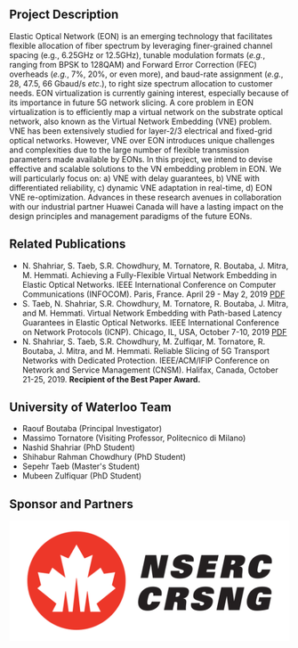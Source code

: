 ## Project Description

Elastic Optical Network (EON) is an emerging technology that facilitates flexible allocation of fiber spectrum by leveraging finer-grained channel spacing (e.g., 6.25GHz or 12.5GHz), tunable modulation formats (_e.g._, ranging from BPSK to 128QAM) and Forward Error Correction (FEC) overheads (_e.g._, 7%, 20%, or even more), and baud-rate assignment (_e.g._, 28, 47.5, 66 Gbaud/s _etc_.), to right size spectrum allocation to customer needs. EON virtualization is currently gaining interest, especially because of its importance in future 5G network slicing. A core problem in EON virtualization is to efficiently map a virtual network on the substrate optical network, also known as the Virtual Network Embedding (VNE) problem. VNE has been extensively studied for layer-2/3 electrical and fixed-grid optical networks. However, VNE over EON introduces unique challenges and complexities due to the large number of flexible transmission parameters made available by EONs. In this project, we intend to devise effective and scalable solutions to the VN embedding problem in EON. We will particularly focus on: a) VNE with delay guarantees, b) VNE with differentiated reliability, c) dynamic VNE adaptation in real-time, d) EON VNE re-optimization. Advances in these research avenues in collaboration with our industrial partner Huawei Canada will have a lasting impact on the design principles and management paradigms of the future EONs.

## Related Publications
- N. Shahriar, S. Taeb, S.R. Chowdhury, M. Tornatore, R. Boutaba, J. Mitra, M. Hemmati. Achieving a Fully-Flexible Virtual Network Embedding in Elastic Optical Networks. IEEE International Conference on Computer Communications (INFOCOM). Paris, France. April 29 - May 2, 2019 [PDF](http://rboutaba.cs.uwaterloo.ca/Papers/Conferences/2019/ShahriarINFOCOM19.pdf)
- S. Taeb, N. Shahriar, S.R. Chowdhury, M. Tornatore, R. Boutaba, J. Mitra, and M. Hemmati. Virtual Network Embedding with Path-based Latency Guarantees in Elastic Optical Networks. IEEE International Conference on Network Protocols (ICNP). Chicago, IL, USA, October 7-10, 2019 [PDF](http://rboutaba.cs.uwaterloo.ca/Papers/Conferences/2019/TaebICNP19.pdf)
- N. Shahriar, S. Taeb, S.R. Chowdhury, M. Zulfiqar, M. Tornatore, R. Boutaba, J. Mitra, and M. Hemmati. Reliable Slicing of 5G Transport Networks with Dedicated Protection. IEEE/ACM/IFIP Conference on Network and Service Management (CNSM). Halifax, Canada, October 21-25, 2019. **Recipient of the Best Paper Award.**

## University of Waterloo Team

- Raouf Boutaba (Principal Investigator)
- Massimo Tornatore (Visiting Professor, Politecnico di Milano)
- Nashid Shahriar (PhD Student)
- Shihabur Rahman Chowdhury (PhD Student)
- Sepehr Taeb (Master's Student)
- Mubeen Zulfiquar (PhD Student)

## Sponsor and Partners
![NSERC](assets/nserc_logo.png)

